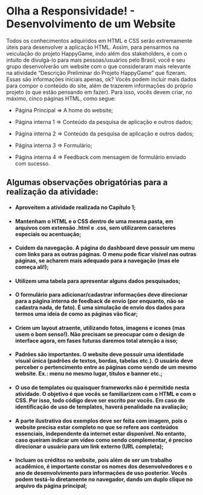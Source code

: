 # Olha a Responsividade! - Desenvolvimento de um Website

 Todos os conhecimentos adquiridos em HTML e CSS serão extremamente úteis para desenvolver a aplicação HTML. Assim, para pensarmos na veiculação do projeto HappyGame, indo além dos stakeholders, e com o intuito de divulgá-lo para mais pessoas/usuários pelo Brasil, você e seu grupo desenvolverão um website com o que consideraram mais relevante na atividade “Descrição Preliminar do Projeto HappyGame” que fizeram. Essas são informações iniciais apenas, ok? Vocês podem incluir mais dados para compor o conteúdo do site, além de trazerem informações do próprio projeto (o que estão pensando em fazer). Para isso, vocês devem criar, no máximo, cinco páginas HTML, como segue:

* Página Principal => A home do website;

* Página interna 1 => Conteúdo da pesquisa de aplicação e outros dados;

* Página interna 2 => Conteúdo da pesquisa de aplicação e outros dados;

* Página interna 3 => Formulário;

* Página interna 4 => Feedback com mensagem de formulário enviado com sucesso.

 

## Algumas observações obrigatórias para a realização da atividade:

* #### Aproveitem a atividade realizada no Capítulo 1;

* #### Mantenham o HTML e o CSS dentro de uma mesma pasta, em arquivos com extensão .html e .css, sem utilizarem caracteres especiais ou acentuação;

* #### Cuidem da navegação. A página do dashboard deve possuir um menu com links para as outras páginas. O menu pode ficar visível nas outras páginas, se acharem mais adequado para a navegação (mas ele começa ali!);

* #### Utilizem uma tabela para apresentar alguns dados pesquisados;

* #### O formulário para adicionar/cadastrar informações deve direcionar para a página interna de feedback de envio (por enquanto, não se cadastra nada, de fato). É uma simulação de envio dos dados para termos uma ideia de como as páginas vão ficar;

* #### Criem um layout atraente, utilizando fotos, imagens e ícones (mas usem o bom senso!). Não precisam se preocupar com o design de interface agora, em fases futuras daremos total atenção a isso;

* #### Padrões são importantes. O website deve possuir uma identidade visual única (padrões de textos, bordas, tabelas etc.). O usuário deve perceber o pertencimento entre as páginas como sendo de um mesmo website. Ex.: menu no mesmo lugar, títulos e banner etc.;

* #### O uso de templates ou quaisquer frameworks não é permitido nesta atividade. O objetivo é que vocês se familiarizem com o HTML e com o CSS. Por isso, todo código deve ser escrito por vocês. Em caso de identificação de uso de templates, haverá penalidade na avaliação;

* #### A parte ilustrativa dos exemplos deve ser feita com imagem, pois o website precisa estar completo no que se refere aos conteúdos essenciais, independente da internet estar disponível. No entanto, caso queiram indicar um vídeo como sendo complementar, é preciso direcionar o usuário para um link externo (URL completa);

* #### Incluam os créditos no website, pois além de ser um trabalho acadêmico, é importante constar os nomes dos desenvolvedores e o ano de desenvolvimento para informações de uso posterior. Vocês podem testá-lo diretamente no navegador, dando um duplo clique no arquivo da página principal;
